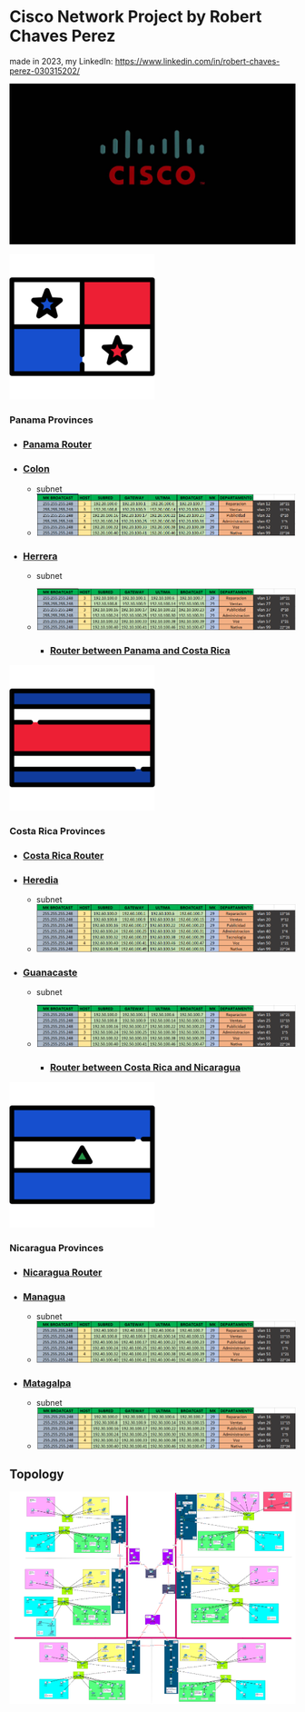 
# Cisco Network Project by Robert Chaves Perez

made in 2023, my LinkedIn: https://www.linkedin.com/in/robert-chaves-perez-030315202/

![[cisco.jpg]](Imagenes/Cisco.jpg)


![[panama]](Imagenes/panama.png)

### Panama Provinces

- ### [Panama Router](Routers/Panama.md)

- ### [Colon](Provinces/Colon.md)
    * subnet
    * ![[Colon_subnet]](Imagenes/ColonS.png)

- ### [Herrera](Provinces/Herrera.md)
    * subnet
    * ![[Herrera_subnet]](Imagenes/HerreraS.png)


        * ### [Router between Panama and Costa Rica](Routers/Panama_CostaRica.md)


![[costarica]](Imagenes/costarica.png)

### Costa Rica Provinces

- ### [Costa Rica Router](Routers/CostaRica.md)

- ### [Heredia](Provinces/Heredia.md)
    * subnet
    * ![[Heredia_subnet]](Imagenes/HerediaS.png)

- ### [Guanacaste](Provinces/Guanacaste.md)
    * subnet
    * ![[Guanacaste_subnet]](Imagenes/GuanacasteS.png)


        * ### [Router between Costa Rica and Nicaragua](Routers/CostaRica_Nicaragua.md)


![[nicaragua]](Imagenes/nicaragua.png)

### Nicaragua Provinces

- ### [Nicaragua Router](Routers/Nicaragua.md)

- ### [Managua](Provinces/Managua.md)
    * subnet
    * ![[Managua_subnet]](Imagenes/ManaguasS.png)

- ### [Matagalpa](Provinces/MatagalpaS.md)
    * subnet
    * ![[Matagalpa_subnet]](Imagenes/MatagalpaS.png)



## Topology
![[topology]](Imagenes/Topology.png)




